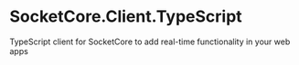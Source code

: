 # SocketCore.Client.TypeScript
TypeScript client for SocketCore to add real-time functionality in your web apps
